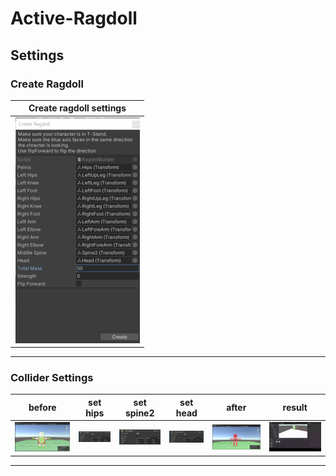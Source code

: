 # Active-Ragdoll

## Settings

### Create Ragdoll

|                        Create ragdoll settings                         |
| :--------------------------------------------------------------------: |
| ![create](uploads/create_ragdoll_settings/create_ragdoll_settings.png) |

---

### Collider Settings

|                              before                               |                             set hips                              |                              set spine2                               |                             set head                              |                              after                              |                              result                               |
| :---------------------------------------------------------------: | :---------------------------------------------------------------: | :-------------------------------------------------------------------: | :---------------------------------------------------------------: | :-------------------------------------------------------------: | :---------------------------------------------------------------: |
| ![before](uploads/collider_settings/collider_settings_before.png) | ![set_hips](uploads/collider_settings/collider_settings_hips.png) | ![set_spine2](uploads/collider_settings/collider_settings_spine2.png) | ![set_head](uploads/collider_settings/collider_settings_head.png) | ![after](uploads/collider_settings/collider_settings_after.png) | ![result](uploads/collider_settings/collider_settings_result.gif) |

---
